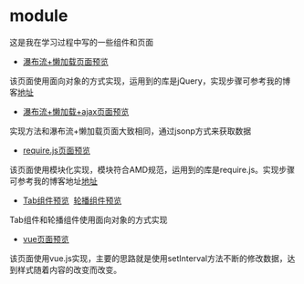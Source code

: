 # module
这是我在学习过程中写的一些组件和页面
- [瀑布流+懒加载页面预览](http://htmlpreview.github.io/?https://github.com/AllenWalkerC/module/blob/master/%E6%87%92%E5%8A%A0%E8%BD%BD%2B%E7%80%91%E5%B8%83%E6%B5%81/%E6%87%92%E5%8A%A0%E8%BD%BD%2B%E7%80%91%E5%B8%83%E6%B5%81.html)

该页面使用面向对象的方式实现，运用到的库是jQuery，实现步骤可参考我的博客[地址](http://www.jianshu.com/p/2a7a41d57b9a)



- [瀑布流+懒加载+ajax页面预览](http://htmlpreview.github.io/?https://github.com/AllenWalkerC/module/blob/master/%E7%80%91%E5%B8%83%E6%B5%81%2B%E6%87%92%E5%8A%A0%E8%BD%BD%2Bajax/%E6%96%B0%E9%97%BB.html)

实现方法和瀑布流+懒加载页面大致相同，通过jsonp方式来获取数据


- [require.js页面预览](http://book.jirengu.com/jirengu-inc/jrg-vip10/homework/%E9%87%87%E9%87%8A%E7%84%B6/requirejs%E9%A1%B5%E9%9D%A2/index.html)

该页面使用模块化实现，模块符合AMD规范，运用到的库是require.js。实现步骤可参考我的博客地址[地址](http://www.jianshu.com/p/aacd4ef1f659)

- [Tab组件预览](http://htmlpreview.github.io/?https://github.com/AllenWalkerC/module/blob/master/tab%E7%BB%84%E4%BB%B6/tab%E7%BB%84%E4%BB%B6.html)
  [轮播组件预览]()
  
Tab组件和轮播组件使用面向对象的方式实现


- [vue页面预览]()

该页面使用vue.js实现，主要的思路就是使用setInterval方法不断的修改数据，达到样式随着内容的改变而改变。

